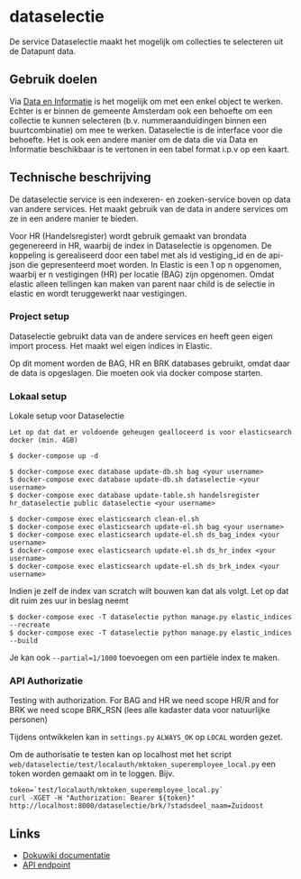 # dataselectie
De service Dataselectie maakt het mogelijk om collecties te selecteren uit de Datapunt data.

## Gebruik doelen
Via [Data en Informatie](http://data.amsterdam.nl) is het mogelijk om met een enkel object te werken. Echter is er binnen de gemeente Amsterdam
ook een behoefte om een collectie te kunnen selecteren (b.v. nummeraanduidingen binnen een buurtcombinatie) om
mee te werken. Dataselectie is de interface voor die behoefte. Het is ook een andere manier om de data die via Data en Informatie beschikbaar
is te vertonen in een tabel format i.p.v op een kaart.

## Technische beschrijving
De dataselectie service is een indexeren- en zoeken-service boven op data van andere services. Het maakt gebruik van de
data in andere services om ze in een andere manier te bieden.

Voor HR (Handelsregister) wordt gebruik gemaakt van brondata gegenereerd in HR, waarbij de index in Dataselectie is opgenomen.
De koppeling is gerealiseerd door een tabel met als id vestiging_id en de api-json die gepresenteerd moet worden.
In Elastic is een 1 op n opgenomen, waarbij er n vestigingen (HR) per locatie (BAG) zijn opgenomen.
Omdat elastic alleen tellingen kan maken van parent naar child is de selectie in elastic en wordt teruggewerkt
naar vestigingen.

### Project setup
Dataselectie gebruikt data van de andere services en heeft geen eigen import process.
Het maakt wel eigen indices in Elastic.

Op dit moment worden de BAG, HR en BRK databases gebruikt, omdat daar de data is opgeslagen.
Die moeten ook via docker compose starten.

### Lokaal setup
Lokale setup voor Dataselectie

`Let op dat dat er voldoende geheugen gealloceerd is voor elasticsearch docker (min. 4GB)`

```
$ docker-compose up -d

$ docker-compose exec database update-db.sh bag <your username>
$ docker-compose exec database update-db.sh dataselectie <your username>
$ docker-compose exec database update-table.sh handelsregister hr_dataselectie public dataselectie <your username>

$ docker-compose exec elasticsearch clean-el.sh
$ docker-compose exec elasticsearch update-el.sh bag <your username>
$ docker-compose exec elasticsearch update-el.sh ds_bag_index <your username>
$ docker-compose exec elasticsearch update-el.sh ds_hr_index <your username>
$ docker-compose exec elasticsearch update-el.sh ds_brk_index <your username>
```

Indien je zelf de index van scratch wilt bouwen kan dat als volgt. Let op dat dit ruim zes uur in beslag neemt

```
$ docker-compose exec -T dataselectie python manage.py elastic_indices --recreate
$ docker-compose exec -T dataselectie python manage.py elastic_indices --build
```

Je kan ook `--partial=1/1000` toevoegen om een partiële index te maken.

### API Authorizatie

Testing with authorization. For BAG and HR we need scope HR/R and for BRK we need scope BRK_RSN (lees alle kadaster
data voor natuurlijke personen)

Tijdens ontwikkelen kan in `settings.py` `ALWAYS_OK` op `LOCAL` worden gezet.

Om de authorisatie te testen kan op localhost met het script
`web/dataselectie/test/localauth/mktoken_superemployee_local.py`
een token worden gemaakt om in te loggen. Bijv.

```
token=`test/localauth/mktoken_superemployee_local.py`
curl -XGET -H "Authorization: Bearer ${token}" http://localhost:8000/dataselectie/brk/?stadsdeel_naam=Zuidoost
```

 ## Links
 - [Dokuwiki documentatie](https://dokuwiki.datapunt.amsterdam.nl/doku.php?id=start:datapunt:dataselectiesconfluence)
 - [API endpoint](https://api.data.amsterdam.nl)
